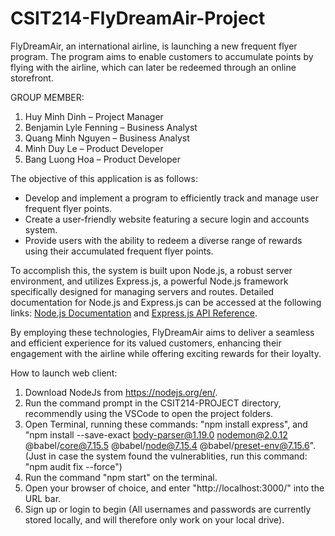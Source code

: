 # CSIT214-FlyDreamAir-Project
FlyDreamAir, an international airline, is launching a new frequent flyer program. The program aims to enable customers to accumulate points by flying with the airline, which can later be redeemed through an online storefront.

GROUP MEMBER:
1. Huy Minh Dinh – Project Manager
2. Benjamin Lyle Fenning – Business Analyst
3. Quang Minh Nguyen – Business Analyst
4. Minh Duy Le – Product Developer
5. Bang Luong Hoa – Product Developer

The objective of this application is as follows:
  - Develop and implement a program to efficiently track and manage user frequent flyer points.
  - Create a user-friendly website featuring a secure login and accounts system.
  - Provide users with the ability to redeem a diverse range of rewards using their accumulated frequent flyer points.
 
To accomplish this, the system is built upon Node.js, a robust server environment, and utilizes Express.js, a powerful Node.js framework specifically designed for managing servers and routes. Detailed documentation for Node.js and Express.js can be accessed at the following links: [Node.js Documentation](https://nodejs.org/en/docs) and [Express.js API Reference](https://expressjs.com/en/5x/api.html).

By employing these technologies, FlyDreamAir aims to deliver a seamless and efficient experience for its valued customers, enhancing their engagement with the airline while offering exciting rewards for their loyalty.

How to launch web client:
1. Download NodeJs from https://nodejs.org/en/.
2. Run the command prompt in the CSIT214-PROJECT directory, recommendly using the VSCode to open the project folders. 
3. Open Terminal, running these commands: "npm install express", and "npm install --save-exact body-parser@1.19.0 nodemon@2.0.12 @babel/core@7.15.5 @babel/node@7.15.4 @babel/preset-env@7.15.6". (Just in case the system found the vulnerablities, run this command: "npm audit fix --force")
4. Run the command "npm start" on the terminal.
6. Open your browser of choice, and enter "http://localhost:3000/" into the URL bar.
7. Sign up or login to begin (All usernames and passwords are currently stored locally, and will therefore only work on your local drive).

